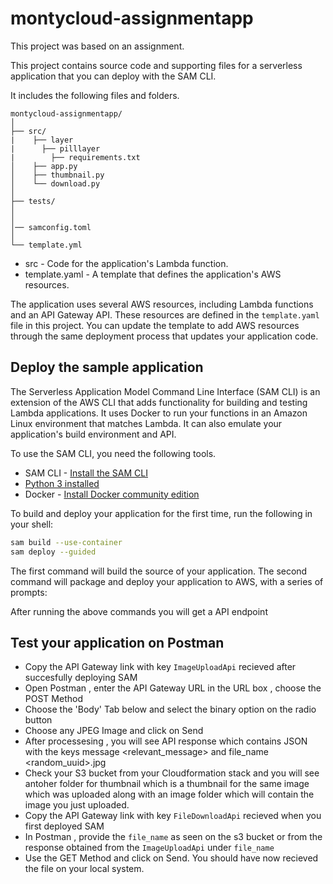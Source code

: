 # montycloud-assignmentapp


This project was based on an assignment.

This project contains source code and supporting files for a serverless application that you can deploy with the SAM CLI. 

It includes the following files and folders.

```
montycloud-assignmentapp/
│
├── src/
|    ├── layer
|      ├── pilllayer
|        ├── requirements.txt
│    ├── app.py
│    ├── thumbnail.py
│    └── download.py
│
├── tests/
│   
│ 
│── samconfig.toml
│
└── template.yml

```

- src - Code for the application's Lambda function.
- template.yaml - A template that defines the application's AWS resources.

The application uses several AWS resources, including Lambda functions and an API Gateway API. These resources are defined in the `template.yaml` file in this project. You can update the template to add AWS resources through the same deployment process that updates your application code.


## Deploy the sample application

The Serverless Application Model Command Line Interface (SAM CLI) is an extension of the AWS CLI that adds functionality for building and testing Lambda applications. It uses Docker to run your functions in an Amazon Linux environment that matches Lambda. It can also emulate your application's build environment and API.

To use the SAM CLI, you need the following tools.

* SAM CLI - [Install the SAM CLI](https://docs.aws.amazon.com/serverless-application-model/latest/developerguide/serverless-sam-cli-install.html)
* [Python 3 installed](https://www.python.org/downloads/)
* Docker - [Install Docker community edition](https://hub.docker.com/search/?type=edition&offering=community)

To build and deploy your application for the first time, run the following in your shell:

```bash
sam build --use-container
sam deploy --guided
```

The first command will build the source of your application. The second command will package and deploy your application to AWS, with a series of prompts:

After running the above commands you will get a API endpoint 

## Test your application on Postman

* Copy the API Gateway link with key `ImageUploadApi` recieved after succesfully deploying SAM
* Open Postman , enter the API Gateway URL in the URL box , choose the POST Method
* Choose the 'Body' Tab below and select the binary option on the radio button
* Choose any JPEG Image and click on Send
* After processesing , you will see API response which contains JSON with the keys message <relevant_message> and file_name <random_uuid>.jpg
* Check your S3 bucket from your Cloudformation stack and you will see antoher folder for thumbnail which is a thumbnail for the same image which was uploaded along with an image folder which will contain the image you just uploaded.
* Copy the API Gateway link with key `FileDownloadApi` recieved when you first deployed SAM
* In Postman , provide the `file_name` as seen on the s3 bucket or from the response obtained from the `ImageUploadApi` under `file_name`
* Use the GET Method and click on Send. You should have now recieved the file on your local system.
